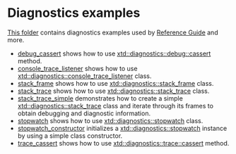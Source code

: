 # Diagnostics examples

[This folder](.) contains diagnostics examples used by [Reference Guide](https://codedocs.xyz/gammasoft71/xtd/) and more.

* [debug_cassert](debug_cassert/README.md) shows how to use [xtd::diagnostics::debug::cassert](../../../src/xtd.core/include/xtd/diagnostics::debug.h) method.
* [console_trace_listener](console_trace_listener/README.md) shows how to use [xtd::diagnostics::console_trace_listener](../../../src/xtd.core/include/xtd/diagnostics::console_trace_listener.h) class.
* [stack_frame](stack_trace/README.md) shows how to use [xtd::diagnostics::stack_frame](../../../src/xtd.core/include/xtd/diagnostics::stack_frame.h) class.
* [stack_trace](stack_trace/README.md) shows how to use [xtd::diagnostics::stack_trace](../../../src/xtd.core/include/xtd/diagnostics::stack_trace.h) class.
* [stack_trace_simple](stack_trace_simple/README.md) demonstrates how to create a simple [xtd::diagnostics::stack_trace](../../../src/xtd.core/include/xtd/diagnostics::stack_trace.h) class and iterate through its frames to obtain debugging and diagnostic information.
* [stopwatch](stopwatch/README.md) shows how to use [xtd::diagnostics::stopwatch](../../../src/xtd.core/include/xtd/diagnostics::stopwatch.h) class.
* [stopwatch_constructor](stopwatch_constructor/README.md) initializes a [xtd::diagnostics::stopwatch](../../../src/xtd.core/include/xtd/diagnostics::stopwatch.h) instance by using a simple class constructor.
* [trace_cassert](trace_cassert/README.md) shows how to use [xtd::diagnostics::trace::cassert](../../../src/xtd.core/include/xtd/diagnostics::trace.h) method.
